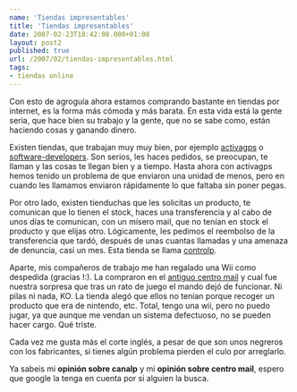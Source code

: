 ```yaml
---
name: 'Tiendas impresentables'
title: 'Tiendas impresentables'
date: 2007-02-23T18:42:00.000+01:00
layout: post2
published: true
url: /2007/02/tiendas-impresentables.html
tags: 
- tiendas online
---
```


Con esto de agroguía ahora estamos comprando bastante en tiendas por internet, es la forma más cómoda y más barata. En esta vida está la gente seria, que hace bien su trabajo y la gente, que no se sabe como, están haciendo cosas y ganando dinero.  
  
Existen tiendas, que trabajan muy muy bien, por ejemplo [activagps](http://www.activagps.com/) o [software-developers](http://www.software-developers.net/). Son serios, les haces pedidos, se preocupan, te llaman y las cosas te llegan bien y a tiempo. Hasta ahora con activagps hemos tenido un problema de que enviaron una unidad de menos, pero en cuando les llamamos enviaron rápidamente lo que faltaba sin poner pegas.  
  
Por otro lado, existen tienduchas que les solicitas un producto, te comunican que lo tienen el stock, haces una transferencia y al cabo de unos días te comunican, con un mísero mail, que no tenían en stock el producto y que elijas otro. Lógicamente, les pedimos el reembolso de la transferencia que tardó, después de unas cuantas llamadas y una amenaza de denuncia, casi un mes. Esta tienda se llama [controlp](http://controlp.com).  
  
Aparte, mis compañeros de trabajo me han regalado una Wii como despedida (gracias !:). La compraron en el [antiguo centro mail](http://www.centromail.es/) y cual fue nuestra sorpresa que tras un rato de juego el mando dejó de funcionar. Ni pilas ni nada, KO. La tienda alegó que ellos no tenían porque recoger un producto que era de nintendo, etc. Total, tengo una wii, pero no puedo jugar, ya que aunque me vendan un sistema defectuoso, no se pueden hacer cargo. Qué triste.  
  
Cada vez me gusta más el corte inglés, a pesar de que son unos negreros con los fabricantes, si tienes algún problema pierden el culo por arreglarlo.  
  
Ya sabeis mi **opinión sobre canalp** y mi **opinión sobre centro mail**, espero que google la tenga en cuenta por si alguien la busca.
